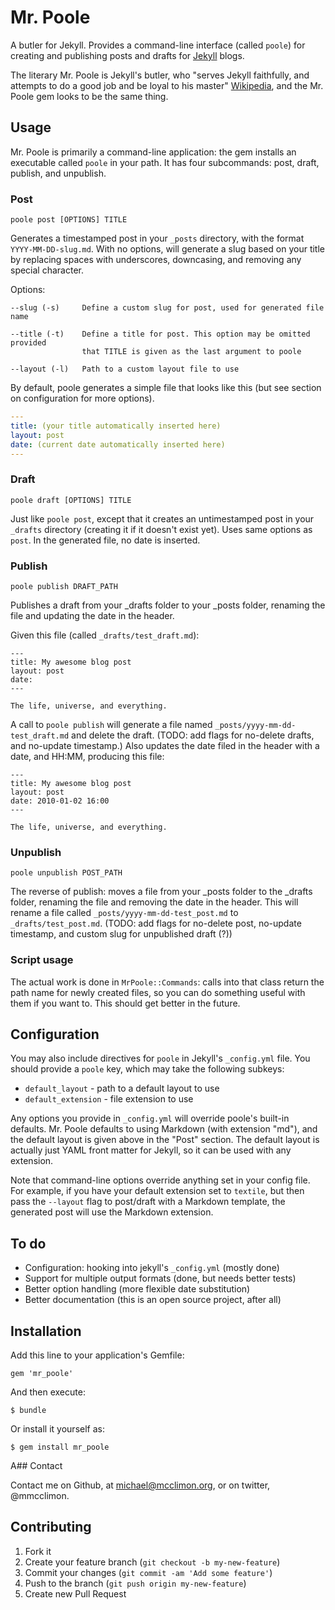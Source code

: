 # Mr. Poole

A butler for Jekyll. Provides a command-line interface (called `poole`) for
creating and publishing posts and drafts for [Jekyll](http://jekyllrb.com)
blogs.

The literary Mr. Poole is Jekyll's butler, who "serves Jekyll faithfully, and
attempts to do a good job and be loyal to his master"
[Wikipedia](http://en.wikipedia.org/wiki/Jekyll_and_hyde#Mr._Poole), and the
Mr. Poole gem looks to be the same thing.

## Usage

Mr. Poole is primarily a command-line application: the gem installs an
executable called `poole` in your path. It has four subcommands: post, draft,
publish, and unpublish.

### Post

    poole post [OPTIONS] TITLE

Generates a timestamped post in your `_posts` directory, with the format
`YYYY-MM-DD-slug.md`. With no options, will generate a slug based on your title
by replacing spaces with underscores, downcasing, and removing any special
character.

Options:

```
--slug (-s)     Define a custom slug for post, used for generated file name

--title (-t)    Define a title for post. This option may be omitted provided
                that TITLE is given as the last argument to poole

--layout (-l)   Path to a custom layout file to use
```

By default, poole generates a simple file that looks like this (but see section
on configuration for more options).

```yaml
---
title: (your title automatically inserted here)
layout: post
date: (current date automatically inserted here)
---
```

### Draft

    poole draft [OPTIONS] TITLE

Just like `poole post`, except that it creates an untimestamped post in your
`_drafts` directory (creating it if it doesn't exist yet). Uses same options
as `post`. In the generated file, no date is inserted.

### Publish

    poole publish DRAFT_PATH

Publishes a draft from your _drafts folder to your _posts folder, renaming the
file and updating the date in the header.

Given this file (called `_drafts/test_draft.md`):

```
---
title: My awesome blog post
layout: post
date:
---

The life, universe, and everything.
```

A call to `poole publish` will generate a file named
`_posts/yyyy-mm-dd-test_draft.md` and delete the draft. (TODO: add flags for
no-delete drafts, and no-update timestamp.) Also updates the date filed in the
header with a date, and HH:MM, producing this file:

```
---
title: My awesome blog post
layout: post
date: 2010-01-02 16:00
---

The life, universe, and everything.
```

### Unpublish

    poole unpublish POST_PATH

The reverse of publish: moves a file from your _posts folder to the _drafts
folder, renaming the file and removing the date in the header. This will
rename a file called `_posts/yyyy-mm-dd-test_post.md` to
`_drafts/test_post.md`. (TODO: add flags for no-delete post, no-update
timestamp, and custom slug for unpublished draft (?))


### Script usage

The actual work is done in `MrPoole::Commands`: calls into that class return
the path name for newly created files, so you can do something useful with
them if you want to. This should get better in the future.

## Configuration

You may also include directives for `poole` in Jekyll's `_config.yml` file. You
should provide a `poole` key, which may take the following subkeys:

- `default_layout` - path to a default layout to use
- `default_extension` - file extension to use

Any options you provide in `_config.yml` will override poole's built-in
defaults. Mr. Poole defaults to using Markdown (with extension "md"), and the
default layout is given above in the "Post" section. The default layout is
actually just YAML front matter for Jekyll, so it can be used with any
extension.

Note that command-line options override anything set in your config file. For
example, if you have your default extension set to `textile`, but then pass the
`--layout` flag to post/draft with a Markdown template, the generated post will
use the Markdown extension.


## To do

- Configuration: hooking into jekyll's `_config.yml` (mostly done)
- Support for multiple output formats (done, but needs better tests)
- Better option handling (more flexible date substitution)
- Better documentation (this is an open source project, after all)

## Installation

Add this line to your application's Gemfile:

    gem 'mr_poole'

And then execute:

    $ bundle

Or install it yourself as:

    $ gem install mr_poole

A## Contact

Contact me on Github, at michael@mcclimon.org, or on twitter, @mmcclimon.

## Contributing

1. Fork it
2. Create your feature branch (`git checkout -b my-new-feature`)
3. Commit your changes (`git commit -am 'Add some feature'`)
4. Push to the branch (`git push origin my-new-feature`)
5. Create new Pull Request
